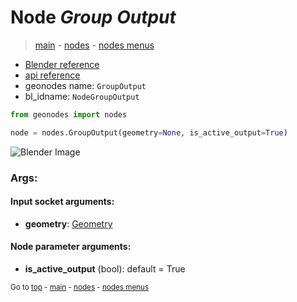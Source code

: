 # Node *Group Output*

> [main](../index.md) - [nodes](nodes.md) - [nodes menus](nodes_menus.md)

- [Blender reference](https://docs.blender.org/manual/en/latest/modeling/geometry_nodes/r.html)
- [api reference](https://docs.blender.org/api/current/bpy.types.NodeGroupOutput.html)
- geonodes name: `GroupOutput`
- bl_idname: `NodeGroupOutput`

```python
from geonodes import nodes

node = nodes.GroupOutput(geometry=None, is_active_output=True)
```

![Blender Image](https://docs.blender.org/manual/en/latest/_images/node-types_NodeGroupOutput.webp)

### Args:

#### Input socket arguments:

- **geometry**: [Geometry](Geometry.md)

#### Node parameter arguments:

- **is_active_output** (bool): default = True


<sub>Go to [top](#node-Group-Output) - [main](../index.md) - [nodes](nodes.md) - [nodes menus](nodes_menus.md)</sub>

